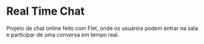 # Real Time Chat
 Projeto de chat online feito com Flet, onde os usuários podem entrar na sala e participar de uma conversa em tempo real. 
